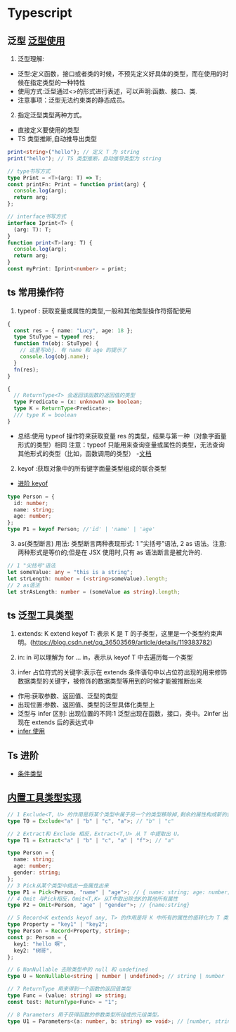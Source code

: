 <!--
 * @Author: TerryMin
 * @Date: 2022-08-19 11:02:06
 * @LastEditors: TerryMin
 * @LastEditTime: 2022-12-24 16:36:39
 * @Description: file not
-->

# Typescript

## 泛型 [泛型使用](https://juejin.cn/post/7064351631072526350)

1. 泛型理解:

- 泛型:定义函数，接口或者类的时候，不预先定义好具体的类型，而在使用的时候在指定类型的一种特性
- 使用方式:泛型通过<>的形式进行表述，可以声明:函数、接口、类.
- 注意事项：泛型无法约束类的静态成员。

2. 指定泛型类型两种方式。

- 直接定义要使用的类型
- TS 类型推断,自动推导出类型

```ts
print<string>("hello"); // 定义 T 为 string
print("hello"); // TS 类型推断，自动推导类型为 string

// type书写方式
type Print = <T>(arg: T) => T;
const printFn: Print = function print(arg) {
  console.log(arg);
  return arg;
};

// interface书写方式
interface Iprint<T> {
  (arg: T): T;
}
function print<T>(arg: T) {
  console.log(arg);
  return arg;
}
const myPrint: Iprint<number> = print;
```

## ts 常用操作符

1. typeof : 获取变量或属性的类型,一般和其他类型操作符搭配使用

```ts
{
  const res = { name: "Lucy", age: 18 };
  type StuType = typeof res;
  function fn(obj: StuType) {
    // 这里写obj. 有 name 和 age 的提示了
    console.log(obj.name);
  }
  fn(res);
}

{
  // ReturnType<T> 会返回该函数的返回值的类型
  type Predicate = (x: unknown) => boolean;
  type K = ReturnType<Predicate>;
  /// type K = boolean
}
```

- 总结:使用 typeof 操作符来获取变量 res 的类型，结果与第一种（对象字面量形式的类型）相同 注意：typeof 只能用来查询变量或属性的类型，无法查询其他形式的类型（比如，函数调用的类型） -[文档](https://ts.yayujs.com/)

2. keyof :获取对象中的所有键字面量类型组成的联合类型

- [进阶 keyof](https://blog.csdn.net/lcl130/article/details/125214788)

```ts
type Person = {
  id: number;
  name: string;
  age: number;
};
type P1 = keyof Person; //'id' | 'name' | 'age'
```

3. as(类型断言) 用法: 类型断言两种表现形式: 1 "尖括号"语法, 2 as 语法。注意:两种形式是等价的;但是在 JSX 使用时,只有 as 语法断言是被允许的.

```ts
// 1 "尖括号"语法
let someValue: any = "this is a string";
let strLength: number = (<string>someValue).length;
// 2 as语法
let strAsLength: number = (someValue as string).length;
```

## ts 泛型工具类型

1. extends: K extend keyof T: 表示 K 是 T 的子类型，这里是一个类型约束声明。(https://blog.csdn.net/qq_36503569/article/details/119383782)
2. in: in 可以理解为 for ... in，表示从 keyof T 中去遍历每一个类型

3. infer 占位符式的关键字:表示在 extends 条件语句中以占位符出现的用来修饰数据类型的关键字，被修饰的数据类型等用到的时候才能被推断出来

- 作用:获取参数、返回值、泛型的类型
- 出现位置:参数、返回值、类型的泛型具体化类型上
- 泛型与 infer 区别: 出现位置的不同:1 泛型出现在函数，接口，类中。2infer 出现在 extends 后的表达式中
- [infer 使用](https://blog.csdn.net/lcl130/article/details/125352331)

## Ts 进阶

- [条件类型](https://blog.csdn.net/lcl130/article/details/125244779)

## [内置工具类型实现](https://juejin.cn/post/6896043465801793550)

```ts
// 1 Exclude<T, U> 的作用是将某个类型中属于另一个的类型移除掉,剩余的属性构成新的类型
type T0 = Exclude<"a" | "b" | "c", "a">; // "b" | "c"

// 2 Extract和 Exclude 相反，Extract<T,U> 从 T 中提取出 U。
type T1 = Extract<"a" | "b" | "c", "a" | "f">; // "a"

type Person = {
  name: string;
  age: number;
  gender: string;
};
// 3 Pick从某个类型中挑出一些属性出来
type P1 = Pick<Person, "name" | "age">; // { name: string; age: number; }
// 4 Omit 与Pick相反，Omit<T,K> 从T中取出除去K的其他所有属性
type P2 = Omit<Person, "age" | "gender">; // {name:string}

// 5 Record<K extends keyof any, T> 的作用是将 K 中所有的属性的值转化为 T 类型。[高级类型 Record](https://zhuanlan.zhihu.com/p/356662885)
type Property = "key1" | "key2";
type Person = Record<Property, string>;
const p: Person = {
  key1: "hello 啊",
  key2: "树哥",
};

// 6 NonNullable 去除类型中的 null 和 undefined
type U = NonNullable<string | number | undefined>; // string | number

// 7 ReturnType 用来得到一个函数的返回值类型
type Func = (value: string) => string;
const test: ReturnType<Func> = "1";

// 8 Parameters 用于获得函数的参数类型所组成的元组类型。
type U1 = Parameters<(a: number, b: string) => void>; // [number, string]
```

